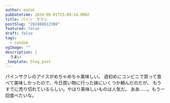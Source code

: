 ```yaml
---
author: matac
pubDatetime: 2024-08-01T23:08:14.000Z
title: パイン　サクレ
postSlug: "202408012308"
featured: false
draft: false
tags:
  - random
ogImage: ""
description: |
  うまい
_template: blog_post
---
```


パインサクレのアイスがめちゃめちゃ美味しい。
週初めにコンビニで買って食べて美味しかったので、今日買い物に行った妹にいくつか頼んだのだが、
もうすでに売り切れているらしい。やはり美味しいものは人気だ。
ああ......。もう一回食べたいな。
